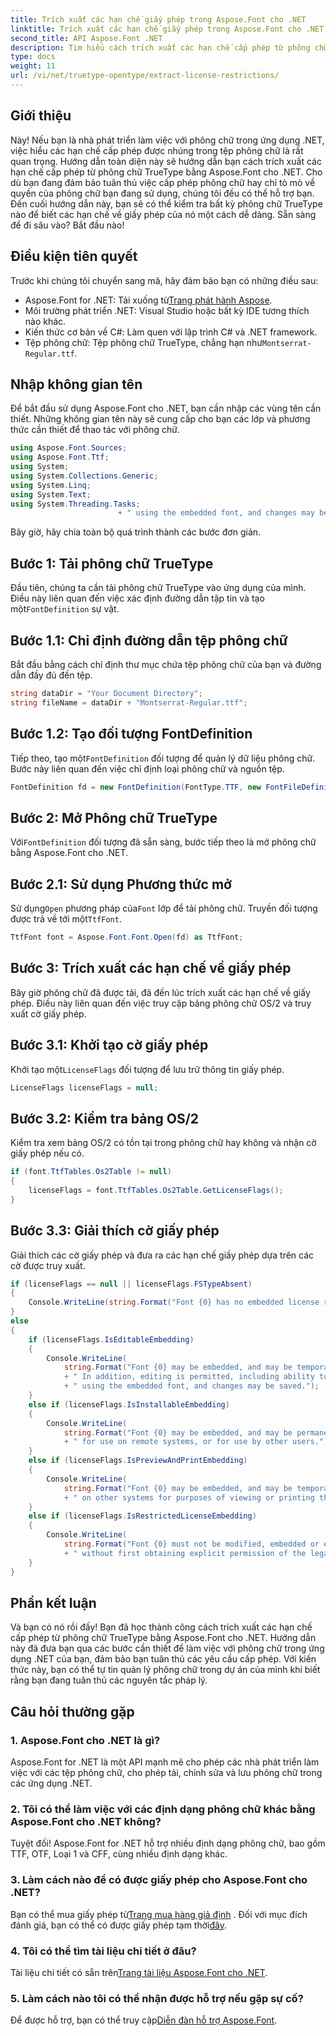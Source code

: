 ```yaml
---
title: Trích xuất các hạn chế giấy phép trong Aspose.Font cho .NET
linktitle: Trích xuất các hạn chế giấy phép trong Aspose.Font cho .NET
second_title: API Aspose.Font .NET
description: Tìm hiểu cách trích xuất các hạn chế cấp phép từ phông chữ TrueType bằng Aspose.Font cho .NET với hướng dẫn chi tiết của chúng tôi. Hoàn hảo cho các nhà phát triển làm việc với phông chữ trong .NET.
type: docs
weight: 11
url: /vi/net/truetype-opentype/extract-license-restrictions/
---
```

## Giới thiệu
Này! Nếu bạn là nhà phát triển làm việc với phông chữ trong ứng dụng .NET, việc hiểu các hạn chế cấp phép được nhúng trong tệp phông chữ là rất quan trọng. Hướng dẫn toàn diện này sẽ hướng dẫn bạn cách trích xuất các hạn chế cấp phép từ phông chữ TrueType bằng Aspose.Font cho .NET. Cho dù bạn đang đảm bảo tuân thủ việc cấp phép phông chữ hay chỉ tò mò về quyền của phông chữ bạn đang sử dụng, chúng tôi đều có thể hỗ trợ bạn. Đến cuối hướng dẫn này, bạn sẽ có thể kiểm tra bất kỳ phông chữ TrueType nào để biết các hạn chế về giấy phép của nó một cách dễ dàng. Sẵn sàng để đi sâu vào? Bắt đầu nào!
## Điều kiện tiên quyết
Trước khi chúng tôi chuyển sang mã, hãy đảm bảo bạn có những điều sau:
-  Aspose.Font for .NET: Tải xuống từ[Trang phát hành Aspose](https://releases.aspose.com/font/net/).
- Môi trường phát triển .NET: Visual Studio hoặc bất kỳ IDE tương thích nào khác.
- Kiến thức cơ bản về C#: Làm quen với lập trình C# và .NET framework.
- Tệp phông chữ: Tệp phông chữ TrueType, chẳng hạn như`Montserrat-Regular.ttf`.
## Nhập không gian tên
Để bắt đầu sử dụng Aspose.Font cho .NET, bạn cần nhập các vùng tên cần thiết. Những không gian tên này sẽ cung cấp cho bạn các lớp và phương thức cần thiết để thao tác với phông chữ.
```csharp
using Aspose.Font.Sources;
using Aspose.Font.Ttf;
using System;
using System.Collections.Generic;
using System.Linq;
using System.Text;
using System.Threading.Tasks;
                        + " using the embedded font, and changes may be saved.");
```
Bây giờ, hãy chia toàn bộ quá trình thành các bước đơn giản.
## Bước 1: Tải phông chữ TrueType
 Đầu tiên, chúng ta cần tải phông chữ TrueType vào ứng dụng của mình. Điều này liên quan đến việc xác định đường dẫn tập tin và tạo một`FontDefinition` sự vật.
## Bước 1.1: Chỉ định đường dẫn tệp phông chữ
Bắt đầu bằng cách chỉ định thư mục chứa tệp phông chữ của bạn và đường dẫn đầy đủ đến tệp.
```csharp
string dataDir = "Your Document Directory";
string fileName = dataDir + "Montserrat-Regular.ttf";
```
## Bước 1.2: Tạo đối tượng FontDefinition
 Tiếp theo, tạo một`FontDefinition` đối tượng để quản lý dữ liệu phông chữ. Bước này liên quan đến việc chỉ định loại phông chữ và nguồn tệp.
```csharp
FontDefinition fd = new FontDefinition(FontType.TTF, new FontFileDefinition("ttf", new FileSystemStreamSource(fileName)));
```
## Bước 2: Mở Phông chữ TrueType
 Với`FontDefinition` đối tượng đã sẵn sàng, bước tiếp theo là mở phông chữ bằng Aspose.Font cho .NET.
## Bước 2.1: Sử dụng Phương thức mở
 Sử dụng`Open` phương pháp của`Font` lớp để tải phông chữ. Truyền đối tượng được trả về tới một`TtfFont`.
```csharp
TtfFont font = Aspose.Font.Font.Open(fd) as TtfFont;
```
## Bước 3: Trích xuất các hạn chế về giấy phép
Bây giờ phông chữ đã được tải, đã đến lúc trích xuất các hạn chế về giấy phép. Điều này liên quan đến việc truy cập bảng phông chữ OS/2 và truy xuất cờ giấy phép.
## Bước 3.1: Khởi tạo cờ giấy phép
 Khởi tạo một`LicenseFlags` đối tượng để lưu trữ thông tin giấy phép.
```csharp
LicenseFlags licenseFlags = null;
```
## Bước 3.2: Kiểm tra bảng OS/2
Kiểm tra xem bảng OS/2 có tồn tại trong phông chữ hay không và nhận cờ giấy phép nếu có.
```csharp
if (font.TtfTables.Os2Table != null)
{
    licenseFlags = font.TtfTables.Os2Table.GetLicenseFlags();
}
```
## Bước 3.3: Giải thích cờ giấy phép
Giải thích các cờ giấy phép và đưa ra các hạn chế giấy phép dựa trên các cờ được truy xuất.
```csharp
if (licenseFlags == null || licenseFlags.FSTypeAbsent)
{
    Console.WriteLine(string.Format("Font {0} has no embedded license restrictions", font.FontName));
}
else
{
    if (licenseFlags.IsEditableEmbedding)
    {
        Console.WriteLine(
            string.Format("Font {0} may be embedded, and may be temporarily loaded on other systems.", font.FontName)
            + " In addition, editing is permitted, including ability to format new text"
            + " using the embedded font, and changes may be saved.");
    }
    else if (licenseFlags.IsInstallableEmbedding)
    {
        Console.WriteLine(
            string.Format("Font {0} may be embedded, and may be permanently installed", font.FontName)
            + " for use on remote systems, or for use by other users.");
    }
    else if (licenseFlags.IsPreviewAndPrintEmbedding)
    {
        Console.WriteLine(
            string.Format("Font {0} may be embedded, and may be temporarily loaded", font.FontName)
            + " on other systems for purposes of viewing or printing the document.");
    }
    else if (licenseFlags.IsRestrictedLicenseEmbedding)
    {
        Console.WriteLine(
            string.Format("Font {0} must not be modified, embedded or exchanged in any manner", font.FontName)
            + " without first obtaining explicit permission of the legal owner.");
    }
}
```
## Phần kết luận
Và bạn có nó rồi đấy! Bạn đã học thành công cách trích xuất các hạn chế cấp phép từ phông chữ TrueType bằng Aspose.Font cho .NET. Hướng dẫn này đã đưa bạn qua các bước cần thiết để làm việc với phông chữ trong ứng dụng .NET của bạn, đảm bảo bạn tuân thủ các yêu cầu cấp phép. Với kiến thức này, bạn có thể tự tin quản lý phông chữ trong dự án của mình khi biết rằng bạn đang tuân thủ các nguyên tắc pháp lý.
## Câu hỏi thường gặp
### 1. Aspose.Font cho .NET là gì?
Aspose.Font for .NET là một API mạnh mẽ cho phép các nhà phát triển làm việc với các tệp phông chữ, cho phép tải, chỉnh sửa và lưu phông chữ trong các ứng dụng .NET.
### 2. Tôi có thể làm việc với các định dạng phông chữ khác bằng Aspose.Font cho .NET không?
Tuyệt đối! Aspose.Font for .NET hỗ trợ nhiều định dạng phông chữ, bao gồm TTF, OTF, Loại 1 và CFF, cùng nhiều định dạng khác.
### 3. Làm cách nào để có được giấy phép cho Aspose.Font cho .NET?
 Bạn có thể mua giấy phép từ[Trang mua hàng giả định](https://purchase.aspose.com/buy) . Đối với mục đích đánh giá, bạn có thể có được giấy phép tạm thời[đây](https://purchase.aspose.com/temporary-license/).
### 4. Tôi có thể tìm tài liệu chi tiết ở đâu?
 Tài liệu chi tiết có sẵn trên[Trang tài liệu Aspose.Font cho .NET](https://reference.aspose.com/font/net/).
### 5. Làm cách nào tôi có thể nhận được hỗ trợ nếu gặp sự cố?
 Để được hỗ trợ, bạn có thể truy cập[Diễn đàn hỗ trợ Aspose.Font](https://forum.aspose.com/c/font/41).